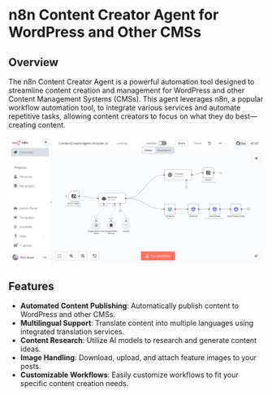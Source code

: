 # n8n Content Creator Agent for WordPress and Other CMSs

## Overview

The n8n Content Creator Agent is a powerful automation tool designed to streamline content creation and management for WordPress and other Content Management Systems (CMSs). This agent leverages n8n, a popular workflow automation tool, to integrate various services and automate repetitive tasks, allowing content creators to focus on what they do best—creating content.

![n8n Content Creator Agent Workflow](n8n-contentcreator-agent.png)

## Features

- **Automated Content Publishing**: Automatically publish content to WordPress and other CMSs.
- **Multilingual Support**: Translate content into multiple languages using integrated translation services.
- **Content Research**: Utilize AI models to research and generate content ideas.
- **Image Handling**: Download, upload, and attach feature images to your posts.
- **Customizable Workflows**: Easily customize workflows to fit your specific content creation needs.

